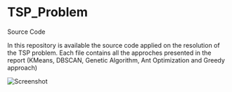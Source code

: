 # TSP_Problem
Source Code

In this repository is available the source code applied on the resolution of the TSP problem.
Each file contains all the approches presented in the report (KMeans, DBSCAN, Genetic Algorithm, Ant Optimization and Greedy approach)

![Screenshot](babbo_image.png)

